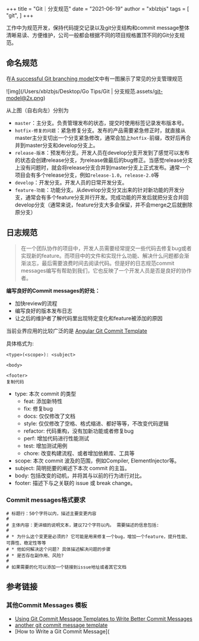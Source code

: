 +++
title = "Git｜分支规范"
date = "2021-06-19"
author = "xblzbjs"
tags = [
    "git",
]
+++

工作中为规范开发，保持代码提交记录以及git分支结构和commit message整体清晰易读、方便维护，公司一般都会根据不同的项目规格置顶不同的Git分支规范。

## 命名规范

在[A successful Git branching model](http://nvie.com/posts/a-successful-git-branching-model/)文中有一图展示了常见的分支管理规范

![img](/Users/xblzbjs/Desktop/Go Tips/Git | 分支规范.assets/git-model@2x.png)

从上图（自右向左）分别为

- `master`：主分支。负责管理发布的状态，提交时使用标签记录发布版本号。
- `hotfix-修复的问题`：紧急修复分支。发布的产品需要紧急修正时，就直接从master主分支切出一个分支紧急修改，通常会加上`hotfix-`前缀，改好后再合并到master分支和develop分支上。
- `release-版本`：预发布分支。开发人员在develop分支开发到了感觉可以发布的状态会创建release分支，为release做最后的bug修正。当感觉release分支上没有问题时，就会将release分支合并到master分支上正式发布。通常一个项目会有多个release分支，例如`release-1.0`，`release-2.0`等
- `develop`：开发分支。开发人员的日常开发分支。
- `feature-功能`：功能分支。从develop分支分叉出来的针对新功能的开发分支，通常会有多个feature分支并行开发。完成功能的开发后就把分支合并回develop分支（通常来说，feature分支大多会保留，并不会merge之后就删除原分支）

## 日志规范

> 在一个团队协作的项目中，开发人员需要经常提交一些代码去修复bug或者实现新的feature。而项目中的文件和实现什么功能、解决什么问题都会渐渐淡忘，最后需要浪费时间去阅读代码。但是好的日志规范commit messages编写有帮助到我们，它也反映了一个开发人员是否是良好的协作者。

**编写良好的Commit messages的好处：**

- 加快review的流程
- 编写良好的版本发布日志
- 让之后的维护者了解代码里出现特定变化和feature被添加的原因

当前业界应用的比较广泛的是 [Angular Git Commit Template](https://github.com/angular/angular/blob/master/CONTRIBUTING.md#-commit-message-guidelines)

具体格式为:

```
<type>(<scope>): <subject>

<body>

<footer>
复制代码
```

- type: 本次 commit 的类型
  - feat: 添加新特性
  - fix: 修复bug
  - docs: 仅仅修改了文档
  - style: 仅仅修改了空格、格式缩进、都好等等，不改变代码逻辑
  - refactor: 代码重构，没有加新功能或者修复bug
  - perf: 增加代码进行性能测试
  - test: 增加测试用例
  - chore: 改变构建流程、或者增加依赖库、工具等
- scope: 本次 commit 波及的范围，例如Compiler, ElementInjector等。
- subject: 简明扼要的阐述下本次 commit 的主旨。
- body: 包括改变的动机，并将其与以前的行为进行对比。
- footer: 描述下与之关联的 issue 或 break change。

### Commit messages格式要求

```
# 标题行：50个字符以内，描述主要变更内容
#
# 主体内容：更详细的说明文本，建议72个字符以内。 需要描述的信息包括:
#
# * 为什么这个变更是必须的? 它可能是用来修复一个bug，增加一个feature，提升性能、可靠性、稳定性等等
# * 他如何解决这个问题? 具体描述解决问题的步骤
# * 是否存在副作用、风险? 
#
# 如果需要的化可以添加一个链接到issue地址或者其它文档
```

## 参考链接

### 其他Commit Messages 模板

- [Using Git Commit Message Templates to Write Better Commit Messages](https://gist.github.com/lisawolderiksen/a7b99d94c92c6671181611be1641c733)
- [another git commit message template](https://gist.github.com/zakkak/7e06725ebd1336bfebebe254de3de825)
- [How to Write a Git Commit Message](